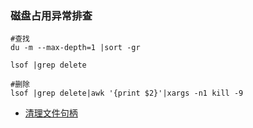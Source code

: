 ### 磁盘占用异常排查

```shell
#查找
du -m --max-depth=1 |sort -gr

lsof |grep delete

#删除
lsof |grep delete|awk '{print $2}'|xargs -n1 kill -9
```

- [清理文件句柄](https://segmentfault.com/a/1190000000461077)